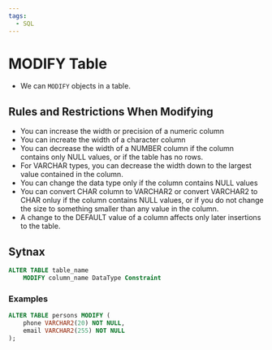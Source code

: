 ```yaml
---
tags:
  - SQL
---
```

# MODIFY Table
- We can <code>MODIFY</code> objects in a table.

## Rules and Restrictions When Modifying
- You can increase the width or precision of a numeric column
- You can increate the width of a character column
- You can decrease the width of a NUMBER column if the column contains only NULL values, or if the table has no rows.
- For VARCHAR types, you can decrease the width down to the largest value contained in the column.
- You can change the data type only if the column contains NULL values
- You can convert CHAR column to VARCHAR2 or convert VARCHAR2 to CHAR onluy if the column contains NULL values, or if you do not change the size to something smaller than any value in the column.
- A change to the DEFAULT value of a column affects only later insertions to the table.

## Sytnax
```SQL
ALTER TABLE table_name
	MODIFY column_name DataType Constraint
```

### Examples
```SQL
ALTER TABLE persons MODIFY (
	phone VARCHAR2(20) NOT NULL,
	email VARCHAR2(255) NOT NULL
);
```

